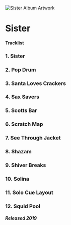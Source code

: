 ![Sister Album Artwork](https://is1-ssl.mzstatic.com/image/thumb/Music114/v4/44/e1/35/44e135b9-022a-135e-3ff1-74d63846dbb4/source/200x200bb.jpg)

# Sister

#### Tracklist

### 1. Sister
### 2. Pop Drum
### 3. Santa Loves Crackers
### 4. Sax Savers
### 5. Scotts Bar
### 6. Scratch Map
### 7. See Through Jacket
### 8. Shazam
### 9. Shiver Breaks
### 10. Solina
### 11. Solo Cue Layout
### 12. Squid Pool


##### Released 2019
